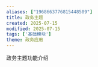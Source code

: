 ```yaml
---
aliases: ["1968663776815448509"]
title: 政务主题
created: 2025-07-15
modified: 2025-07-15
tags: ['基础模块']
theme: 政务应用
---
```


政务主题功能介绍